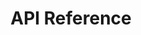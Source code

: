 ---
title: API Reference

language_tabs: # must be one of https://git.io/vQNgJ
  - json: JSON
  - javascript: JavaScript
  - csharp: C#

toc_footers:
  - <a target="_blank" href='https://portal.blip.ai'>Sign Up for a BLiP Account</a>

includes:
  - --Core
  - en/introduction
  ##
  - en/concepts
  - en/concepts/addressing
  - en/concepts/messages
  - en/concepts/notifications
  - en/concepts/commands
  ##
  - en/sdks
  - --Programable conversations
  - en/programmable-conversations/messages
  - en/programmable-conversations/notifications
  - en/programmable-conversations/commands

search: true
---